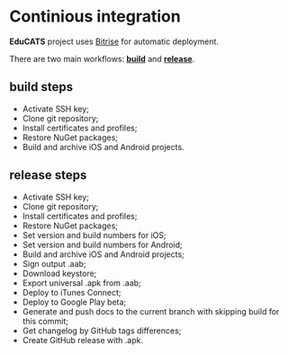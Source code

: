 # Continious integration

**EduCATS** project uses [Bitrise](https://app.bitrise.io/app/40deffc8ec9f68cb) for automatic deployment.

There are two main workflows: **[build](#build-steps)** and **[release](#release-steps)**.

## build steps

- Activate SSH key;
- Clone git repository;
- Install certificates and profiles;
- Restore NuGet packages;
- Build and archive iOS and Android projects.

## release steps

- Activate SSH key;
- Clone git repository;
- Install certificates and profiles;
- Restore NuGet packages;
- Set version and build numbers for iOS;
- Set version and build numbers for Android;
- Build and archive iOS and Android projects;
- Sign output .aab;
- Download keystore;
- Export universal .apk from .aab;
- Deploy to iTunes Connect;
- Deploy to Google Play beta;
- Generate and push docs to the current branch with skipping build for this commit;
- Get changelog by GitHub tags differences;
- Create GitHub release with .apk.
